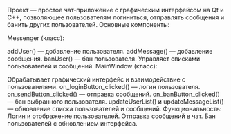 Проект — простое чат-приложение с графическим интерфейсом на Qt и C++, позволяющее пользователям логиниться, отправлять сообщения и банить других пользователей. Основные компоненты:

Messenger (класс):

addUser() — добавление пользователя.
addMessage() — добавление сообщения.
banUser() — бан пользователя.
Управляет списками пользователей и сообщений.
MainWindow (класс):

Обрабатывает графический интерфейс и взаимодействие с пользователями.
on_loginButton_clicked() — логин пользователя.
on_sendButton_clicked() — отправка сообщений.
on_banButton_clicked() — бан выбранного пользователя.
updateUserList() и updateMessageList() — обновление списка пользователей и сообщений.
Функциональность:
Логин и отображение пользователей.
Отправка сообщений в чат.
Бан пользователей с обновлением интерфейса.
